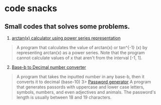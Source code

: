 # code snacks
Small codes that solves some problems.
---
1. [arctan(x) calculator using power series representation](https://github.com/MansourAlnuaimi/code-snacks/blob/main/arctan.c)
> A program that calculates the value of arctan(x) or tan^{-1} (x) by representing arctan(x) as a power series.
Note that the program cannot calculate values of x that aren't from the interval [-1, 1].
2. [Base-b to Decimal number converter](https://github.com/MansourAlnuaimi/code-snacks/blob/main/base_b_converter.py)
> A program that takes the inputted number in any base-b, then it converts it to decimal (base-10)
3> [Password generator](https://github.com/MansourAlnuaimi/code-snacks/blob/main/password_generator.py)
> A program that generates passords with uppercase and lower case letters, symbols, numbers, and even adjectives and animals. The password's length is usually between 18 and 19 characters.
